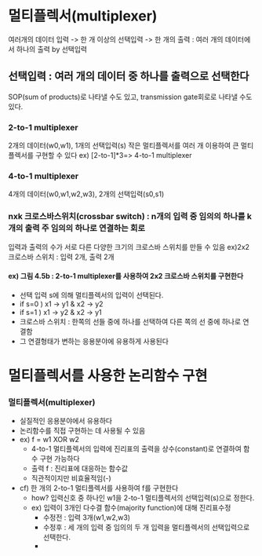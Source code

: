 # 멀티플렉서(multiplexer)
여러개의 데이터 입력 -> 한 개 이상의 선택입력 -> 한 개의 출력 : 여러 개의 데이터에서 하나의 출력 by 선택입력
## 선택입력 : 여러 개의 데이터 중 하나를 출력으로 선택한다
SOP(sum of products)로 나타낼 수도 있고, transmission gate회로로 나타낼 수도 있다.
### 2-to-1 multiplexer
2개의 데이터(w0,w1), 1개의 선택입력(s)
작은 멀티플렉서를 여러 개 이용하여 큰 멀티플렉서를 구현할 수 있다 ex) [2-to-1]*3=> 4-to-1 multiplexer
### 4-to-1 multiplexer
4개의 데이터(w0,w1,w2,w3), 2개의 선택입력(s0,s1)
### nxk 크로스바스위치(crossbar switch) : n개의 입력 중 임의의 하나를 k개의 출력 주 임의의 하나로 연결하는 회로
입력과 출력의 수가 서로 다른 다양한 크기의 크로스바 스위치를 만들 수 있음 ex)2x2크로스바 스위치 : 입력 2개, 출력 2개
#### ex) 그림 4.5b : 2-to-1 multiplexer를 사용하여 2x2 크로스바 스위치를 구현한다
- 선택 입력 s에 의해 멀티플렉서의 입력이 선택된다.
- if s=0 ) x1 -> y1 & x2 -> y2
- if s=1 ) x1 -> y2 & x2 -> y1
- 크로스바 스위치 : 한쪽의 선들 중에 하나를 선택하여 다른 쪽의 선 중에 하나로 연결함
- 그 연결형태가 변하는 응용분야에 유용하게 사용된다
# 멀티플렉서를 사용한 논리함수 구현
### 멀티플렉서(multiplexer)
- 실질적인 응용분야에서 유용하다
- 논리함수를 직접 구현하는 데 사용될 수 있음
- ex) f = w1 XOR w2
  - 4-to-1 멀티플렉서의 입력에 진리표의 출력을 상수(constant)로 연결하여 함수 구현 가능하다
  - 출력 f : 진리표에 대응하는 함수값
  - 직관적이지만 비효율적임(-)
- cf) 한 개의 2-to-1 멀티플렉서를 사용하여 f를 구현한다
  - how? 입력신호 중 하나인 w1을 2-to-1 멀티플렉서의 선택입력(s)으로 정한다.
  - ex) 입력이 3개인 다수결 함수(majority function)에 대해 진리표수정
    - 수정전 : 입력 3개(w1,w2,w3)
    - 수정후 : 세 개의 입력 중 임의의 두 개 입력을 멀티플렉서의 선택입력으로 선택한다.
    - 

